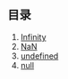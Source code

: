 ## 目录
1. [Infinity](#docs/Infinity)
1. [NaN](#docs/NaN)
1. [undefined](#docs/undefined)
1. [null](#docs/null)